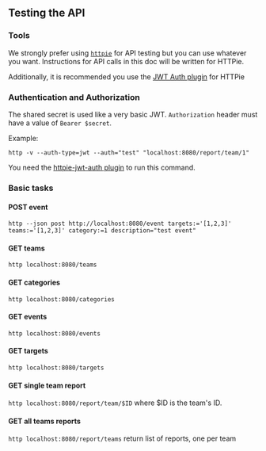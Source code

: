 ## Testing the API

### Tools

We strongly prefer using [`httpie`]() for API testing but you can use whatever you want. Instructions for API calls in this doc will be written for HTTPie.

Additionally, it is recommended you use the [JWT Auth plugin](https://github.com/teracyhq/httpie-jwt-auth) for HTTPie

### Authentication and Authorization

The shared secret is used like a very basic JWT.
`Authorization` header must have a value of `Bearer $secret`.

Example:
```
http -v --auth-type=jwt --auth="test" "localhost:8080/report/team/1"
```

You need the [httpie-jwt-auth plugin](https://github.com/teracyhq/httpie-jwt-auth) to run this command.

### Basic tasks

#### POST event
`http --json post http://localhost:8080/event targets:='[1,2,3]' teams:='[1,2,3]' category:=1 description="test event"`

#### GET teams
`http localhost:8080/teams`

#### GET categories
`http localhost:8080/categories`

#### GET events
`http localhost:8080/events`

#### GET targets
`http localhost:8080/targets`

#### GET single team report
`http localhost:8080/report/team/$ID` where $ID is the team's ID.

#### GET all teams reports
`http localhost:8080/report/teams` return list of reports, one per team
